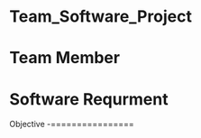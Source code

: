 # Team_Software_Project
Team Member
===============





Software Requrment
=====================






Objective 
-================
